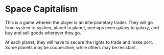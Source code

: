 # Space Capitalism

This is a game wherein the player is an interplanetary trader.
They will go from system to system,  planet to planet, perhaps
even galaxy to galaxy, and buy and sell goods wherever they go.

At each planet, they will have to secure the rights to trade and
make port. Some planets may be cooperative, while others may be resistant.
